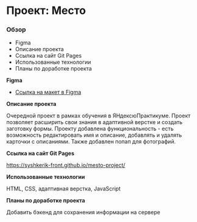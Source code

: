# Проект: Место

### Обзор

* Figma
* Описание проекта
* Ссылка на сайт Git Pages
* Использованные технологии
* Планы по доработке проекта

**Figma**

* [Ссылка на макет в Figma](https://www.figma.com/file/2cn9N9jSkmxD84oJik7xL7/JavaScript.-Sprint-4?node-id=0%3A1)

**Описание проекта**

Очередной проект в рамках обучения в ЯНдексюПрактикуме. Проект позволяет расширить свои знания в адаптивной верстке и создать заготовку формы.
Проекту добавлена функциональность - есть возможность редактировать имя и описание, добавлять и удалять карточки с описаниями. Также добавлен попап для фотографий. 

**Ссылка на сайт Git Pages**

https://syshkerik-front.github.io/mesto-project/

**Использованные технологии**

HTML, CSS, адаптивная верстка, JavaScript

**Планы по доработке проекта**

Добавить бэкенд для сохранения информации на сервере

